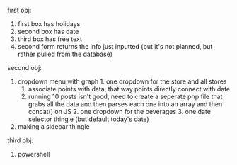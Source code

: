 first obj:
  1. first box has holidays
  2. second box has date
  3. third box has free text
  4. second form returns the info just inputted (but it's not planned, but rather pulled from the database)

second obj:
  1. dropdown menu with graph
    1. one dropdown for the store and all stores
      1. associate points with data, that way points directly connect with date
      2. running 10 posts isn't good, need to create a seperate php file that grabs all the data and then parses each one into an array and then concat() on JS
    2. one dropdown for the beverages
    3. one date selector thingie (but default today's date)
  2. making a sidebar thingie

third obj:
  1. powershell
